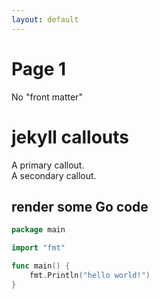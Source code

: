 ```yaml
---
layout: default
---
```

# Page 1

No "front matter"

# jekyll callouts

<div class="callout callout-primary" markdown="span">
A primary callout.
</div>

<div class="callout callout-secondary" markdown="span">
A secondary callout.
</div>

## render some Go code

```go
package main

import "fmt"

func main() {
	fmt.Println("hello world!")
}
```
